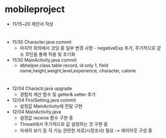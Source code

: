 # mobileproject

- 11/15~20 제안서 작성
#
- 11/30 Character.java commit
  - 마지막 회의에서 코딩 중 일부 변경 사항 - negativeExp 추가, 주기적으로 감소 루틴을 통해 적용 및 초기화
- 11/30 MainActivity.java commit
  - dbhelper.class table record, id only 1, field name,height,weight,level,experience, character, calorie
  
#
- 12/04 Charactr.java upgrade
  - 경험치 계산 함수 및 getter& setter 추가  
- 12/04 FirstSetting.java commit
  - 설정값 MainActivity에 전달 구현
- 12/04 MainActivity.java
  - 설정값 receive 함수 구현 중
  - Thread에서 주기적으로 값 설정하는 것 구현 중
  - 자세히 보기 등 각 기능 관련한 자료(시장조사) 필요 -> 레이아웃 구성 중
  
